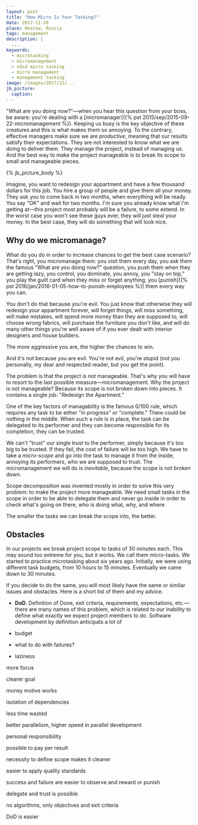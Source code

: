 ```yaml
---
layout: post
title: "How Micro Is Your Tasking?"
date: 2017-11-20
place: Moscow, Russia
tags: management
description: |
  ...
keywords:
  - microtasking
  - micromanagement
  - xdsd micro tasking
  - micro management
  - management tasking
image: /images/2017/11/...
jb_picture:
  caption:
---
```


"What are you doing now?"&mdash;when you hear this question
from your boss, be aware: you're dealing with a
[micromanager]({% pst 2015/sep/2015-09-22-micromanagement %}).
Keeping us busy is the key objective of these creatures and this
is what makes them so annoying. To the contrary, effective managers
make sure we are _productive_, meaning that our results satisfy
their expectations. They are not interested to know what we are
doing to deliver them. They manage the project, instead of managing us.
And the best way to make the project manageable is to break its
scope to small and manageable pieces.

<!--more-->

{% jb_picture_body %}

Imagine, you want to redesign your appartment and have a few thousand
dollars for this job. You hire a group of people and give them all your
money. They ask you to come back in two months, when everything will
be ready. You say "OK" and wait for two months. I'm sure you already know
what I'm getting at&mdash;this project most probably will be a failure, to
some extend. In the worst case you won't see these guys ever, they will just
steal your money. In the best case, they will do something that will
look nice.

## Why do we micromanage?

What do you do in order to increase chances to get the best case scenario?
That's right, you micromanage them: you visit them every day, you ask them
the famous "What are you doing now?" question, you push them when they are
getting lazy, you control, you dominate, you annoy, you
"stay on top," you play the guilt card when they miss or forget
anything, you [punish]({% pst 2016/jan/2016-01-05-how-to-punish-employees %})
them every way you can.

You don't do that because you're evil. You just know that otherwise they
will redesign your appartment forever, will forget things, will miss
something, will make mistakes, will spend more money than they are
supposed to, will choose wrong fabrics, will purchase the furniture
you don't like, and will do many other things you're well aware of if you
ever dealt with interior designers and house builders.

The more aggressive you are, the higher the chances to win.

And it's not because you are evil. You're not evil, you're stupid
(not you personally, my dear and respected reader, but you get the point).

The problem is that the project is not manageable. That's why you will
have to resort to the last possible measure&mdash;micromanagement. Why the
project is not manageable? Because its scope is not broken down into
pieces. It contains a single job: "Redesign the Apartment."

One of the key factors of managability is the famous 0/100 rule, which
requires any task to be either "in progress" or "complete." There could be
nothing in the middle. When such a rule is in place, the task can be
delegated to its performer and they can become responsible for its completion,
they can be trusted.

We can't "trust" our single trust to the performer, simply because it's too
big to be trusted. If they fail, the cost of failure will be too high. We have
to take a _micro-scope_ and go _into_ the task to manage it from the inside,
annoying its performers, who we are supposed to trust. The micromanagement
we will do is _inevitable_, because the scope is not broken down.

Scope decomposition was invented mostly in order to solve this very problem:
to make the project more manageable. We need small tasks in the scope in order
to be able to delegate them and never go inside in order to check what's going on
there, who is doing what, why, and where.

The smaller the tasks we can break the scope into, the better.

## Obstacles

In our projects we break project scope to tasks of 30 minutes each.
This may sound too extreme for you, but it works. We call them micro-tasks.
We started to practice microtasking about six years ago. Initially, we were
using different task budgets, from 10 hours to 15 minutes. Eventually we
came down to 30 minutes.

If you decide to do the same, you will most likely have the same or similar
issues and obstacles. Here is a short list of them and my advice.

  * **DoD**.
  Definition of Done, exit criteria, requirements, expectations, etc.&mdash;there
  are many names of this problem, which is related to our inability to define
  what exactly we expect project members to do. Software development
  by definition anticipats a lot of

  * budget

  * what to do with failures?

  * laziness



more focus

clearer goal

money motive works

isolation of dependencies

less time wasted

better parallelism, higher speed in parallel development

personal responsibility

possible to pay per result

necessity to define scope makes it cleaner

easier to apply quality standards

success and failure are easier to observe and reward or punish

delegate and trust is possible

no algorithms, only objectives and exit criteria

DoD is easier

